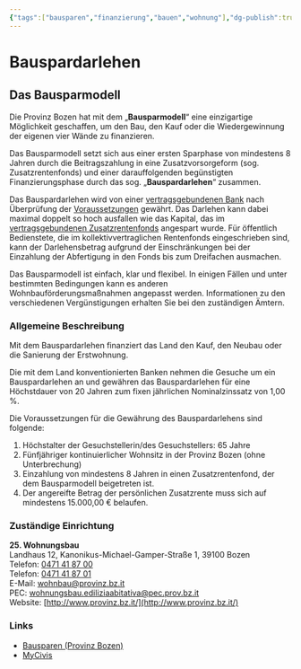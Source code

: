```yaml
---
{"tags":["bausparen","finanzierung","bauen","wohnung"],"dg-publish":true,"permalink":"/hausbau/finanzierungen/bauspardarlehen/"}
---
```


# Bauspardarlehen

## Das Bausparmodell

Die Provinz Bozen hat mit dem „**Bausparmodell**“ eine einzigartige Möglichkeit geschaffen, um den Bau, den Kauf oder die Wiedergewinnung der eigenen vier Wände zu finanzieren.

Das Bausparmodell setzt sich aus einer ersten Sparphase von mindestens 8 Jahren durch die Beitragszahlung in eine Zusatzvorsorgeform (sog. Zusatzrentenfonds) und einer darauffolgenden begünstigten Finanzierungsphase durch das sog. „**Bauspardarlehen**“ zusammen.

Das Bauspardarlehen wird von einer [vertragsgebundenen Bank](https://www.pensplan.com/de/bausparen/die-partner.asp) nach Überprüfung der [Voraussetzungen](https://www.pensplan.com/de/bausparen/die-voraussetzungen.asp) gewährt. Das Darlehen kann dabei maximal doppelt so hoch ausfallen wie das Kapital, das im [vertragsgebundenen Zusatzrentenfonds](https://www.pensplan.com/de/bausparen/die-partner.asp) angespart wurde. Für öffentlich Bedienstete, die im kollektivvertraglichen Rentenfonds eingeschrieben sind, kann der Darlehensbetrag aufgrund der Einschränkungen bei der Einzahlung der Abfertigung in den Fonds bis zum Dreifachen ausmachen.

Das Bausparmodell ist einfach, klar und flexibel. In einigen Fällen und unter bestimmten Bedingungen kann es anderen Wohnbauförderungsmaßnahmen angepasst werden. Informationen zu den verschiedenen Vergünstigungen erhalten Sie bei den zuständigen Ämtern.

### Allgemeine Beschreibung
Mit dem Bauspardarlehen finanziert das Land den Kauf, den Neubau oder die Sanierung der Erstwohnung.

Die mit dem Land konventionierten Banken nehmen die Gesuche um ein Bauspardarlehen an und gewähren das Bauspardarlehen für eine Höchstdauer von 20 Jahren zum fixen jährlichen Nominalzinssatz von 1,00 %.

Die Voraussetzungen für die Gewährung des Bauspardarlehens sind folgende:

1.  Höchstalter der Gesuchstellerin/des Gesuchstellers: 65 Jahre
2.  Fünfjähriger kontinuierlicher Wohnsitz in der Provinz Bozen (ohne Unterbrechung)
3.  Einzahlung von mindestens 8 Jahren in einen Zusatzrentenfond, der dem Bausparmodell beigetreten ist.
4.  Der angereifte Betrag der persönlichen Zusatzrente muss sich auf mindestens 15.000,00 € belaufen.

### Zuständige Einrichtung

**25. Wohnungsbau**  
Landhaus 12, Kanonikus-Michael-Gamper-Straße 1, 39100 Bozen  
Telefon: [0471 41 87 00](tel:0471418700)  
Telefon: [0471 41 87 01](tel:0471418701)  
E-Mail: [wohnbau@provinz.bz.it](mailto:wohnbau@provinz.bz.it)  
PEC: [wohnungsbau.ediliziaabitativa@pec.prov.bz.it](mailto:wohnungsbau.ediliziaabitativa@pec.prov.bz.it)  
Website: [http://www.provinz.bz.it/](http://www.provinz.bz.it/)

### Links
- [Bausparen (Provinz Bozen)](https://www.pensplan.com/de/bausparen.asp)
- [MyCivis](https://civis.bz.it/de/dienste/dienst.html?id=1035244)